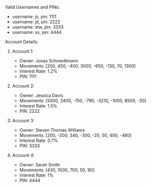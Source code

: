 Valid Usernames and PINs:
- username: js, pin: 1111
- username: jd, pin: 2222
- username: stw, pin: 3333
- username: ss, pin: 4444

Account Details:
1. Account 1:
   - Owner: Jonas Schmedtmann
   - Movements: [200, 450, -400, 3000, -650, -130, 70, 1300]
   - Interest Rate: 1.2%
   - PIN: 1111

2. Account 2:
   - Owner: Jessica Davis
   - Movements: [5000, 3400, -150, -790, -3210, -1000, 8500, -30]
   - Interest Rate: 1.5%
   - PIN: 2222

3. Account 3:
   - Owner: Steven Thomas Williams
   - Movements: [200, -200, 340, -300, -20, 50, 400, -460]
   - Interest Rate: 0.7%
   - PIN: 3333

4. Account 4:
   - Owner: Sarah Smith
   - Movements: [430, 1000, 700, 50, 90]
   - Interest Rate: 1%
   - PIN: 4444
